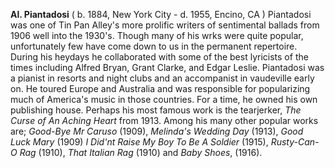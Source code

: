 
**Al. Piantadosi** ( b. 1884, New York City - d. 1955, Encino, CA ) Piantadosi was one of Tin Pan Alley's more prolific writers of sentimental ballads from 1906 well into the 1930's. Though many of his wrks were quite popular, unfortunately few have come down to us in the permanent repertoire. During his heydays he collaborated with some of the best lyricists of the times including Alfred Bryan, Grant Clarke, and Edgar Leslie. Piantadosi was a pianist in resorts and night clubs and an accompanist in vaudeville early on. He toured Europe and Australia and was responsible for popularizing much of America's music in those countries. For a time, he owned his own publishing house. Perhaps his most famous work is the tearjerker, *The Curse of An Aching Heart* from 1913. Among his many other popular works are; *Good-Bye Mr Caruso* (1909), *Melinda's Wedding Day* (1913), *Good Luck Mary* (1909) *I Did'nt Raise My Boy To Be A Soldier* (1915), *Rusty-Can-O Rag* (1910), *That Italian Rag* (1910) and *Baby Shoes*, (1916). 